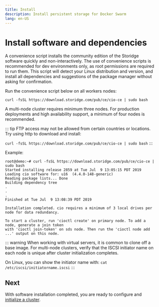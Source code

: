 ```yaml
---
title: Install
description: Install persistent storage for Docker Swarm
lang: en-US
---
```


# Install software and dependencies

A convenience script installs the community edition of the Storidge software quickly and non-interactively. The use of convenience scripts is recommended for dev environments only, as root permissions are required to run them. This script will detect your Linux distribution and version, and install all dependencies and suggestions of the package manager without asking for confirmation.

Run the convenience script below on all workers nodes:
```
curl -fsSL https://download.storidge.com/pub/ce/cio-ce | sudo bash
```

A multi-node cluster requires minimum three nodes. For production deployments and high availability support, a minimum of four nodes is recommended. 

::: tip
FTP access may not be allowed from certain countries or locations. Try using http to download and install:

`curl -fsSL https://download.storidge.com/pub/ce/cio-ce | sudo bash`
:::

Example:
```
root@demo:~# curl -fsSL https://download.storidge.com/pub/ce/cio-ce | sudo bash
Started installing release 2859 at Tue Jul  9 13:05:15 PDT 2019
Loading cio software for: u16  (4.4.0-148-generic)
Reading package lists... Done
Building dependency tree
.
.
.
Finished at Tue Jul  9 13:08:39 PDT 2019

Installation completed. cio requires a minimum of 3 local drives per node for data redundancy.

To start a cluster, run 'cioctl create' on primary node. To add a node, generate a join token
with 'cioctl join-token' on sds node. Then run the 'cioctl node add ...' output on this node.
```

::: warning
When working with virtual servers, it is common to clone off a base image. For multi-node clusters, verify that the ISCSI initiator name on each node is unique after cluster initialization completes.

On Linux, you can show the initiator name with:  `cat /etc/iscsi/initiatorname.iscsi`
:::

<h2>Next</h2>

With software installation completed, you are ready to configure and [initialize a cluster](https://docs.storidge.com/docker_volumes/initialize_cluster.html).

